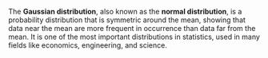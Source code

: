 The **Gaussian distribution**, also known as the **normal distribution**, is a probability distribution that is symmetric around the mean, showing that data near the mean are more frequent in occurrence than data far from the mean. It is one of the most important distributions in statistics, used in many fields like economics, engineering, and science.


